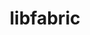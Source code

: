 ---
title: "libfabric"
layout: cache
categories: [package, v0.18.1]
meta: {"versions": ["1.14.1"], "compilers": ["gcc@=7.3.1", "gcc@=7.5.0", "gcc@=8.4.0"], "oss": ["amzn2", "ubuntu18.04"], "platforms": ["linux"], "targets": ["aarch64", "graviton2", "x86_64", "x86_64_v3", "x86_64_v4"], "stacks": ["aws-ahug", "aws-ahug-aarch64", "aws-isc", "aws-isc-aarch64", "build_systems", "data-vis-sdk", "e4s", "root", "tutorial"], "num_specs": 11, "num_specs_by_stack": {"aws-ahug": 2, "aws-isc": 4, "root": 11, "aws-ahug-aarch64": 2, "aws-isc-aarch64": 4, "data-vis-sdk": 1, "e4s": 1, "tutorial": 2, "build_systems": 1}}
spec_details: [{"hash": "nbcvmbha7r2ygnckqto63zleykeuq6zh", "compiler": "gcc@=7.3.1", "versions": ["1.14.1"], "os": "amzn2", "platform": "linux", "target": "x86_64_v4", "variants": ["~debug", "fabrics=efa,mrail,rxd,rxm,shm,sockets,tcp,udp,verbs", "~kdreg"], "stacks": ["aws-ahug", "aws-isc", "root"], "size": "-", "tarball": "https://binaries.spack.io/v0.18.1/build_cache/linux-amzn2-x86_64_v4/gcc-7.3.1/libfabric-1.14.1/linux-amzn2-x86_64_v4-gcc-7.3.1-libfabric-1.14.1-nbcvmbha7r2ygnckqto63zleykeuq6zh.spack"}, {"hash": "q7wb6skwjamsdztflggcwlgqud6lp4zy", "compiler": "gcc@=7.3.1", "versions": ["1.14.1"], "os": "amzn2", "platform": "linux", "target": "graviton2", "variants": ["~debug", "fabrics=efa,mrail,rxd,rxm,shm,sockets,tcp,udp,verbs", "~kdreg"], "stacks": ["aws-ahug-aarch64", "root", "aws-isc-aarch64"], "size": "-", "tarball": "https://binaries.spack.io/v0.18.1/build_cache/linux-amzn2-graviton2/gcc-7.3.1/libfabric-1.14.1/linux-amzn2-graviton2-gcc-7.3.1-libfabric-1.14.1-q7wb6skwjamsdztflggcwlgqud6lp4zy.spack"}, {"hash": "zyy5ww7da6v5dqggd6bdim5ugfdnadrm", "compiler": "gcc@=7.5.0", "versions": ["1.14.1"], "os": "ubuntu18.04", "platform": "linux", "target": "x86_64", "variants": ["~debug", "fabrics=rxm,sockets,tcp,udp", "~kdreg"], "stacks": ["data-vis-sdk", "e4s", "root"], "size": "-", "tarball": "https://binaries.spack.io/v0.18.1/build_cache/linux-ubuntu18.04-x86_64/gcc-7.5.0/libfabric-1.14.1/linux-ubuntu18.04-x86_64-gcc-7.5.0-libfabric-1.14.1-zyy5ww7da6v5dqggd6bdim5ugfdnadrm.spack"}, {"hash": "k3jy2tfisps6lkqip4yugr4muz7qd3ud", "compiler": "gcc@=7.3.1", "versions": ["1.14.1"], "os": "amzn2", "platform": "linux", "target": "aarch64", "variants": ["~debug", "fabrics=efa,mrail,rxd,rxm,shm,sockets,tcp,udp,verbs", "~kdreg"], "stacks": ["aws-ahug-aarch64", "root", "aws-isc-aarch64"], "size": "-", "tarball": "https://binaries.spack.io/v0.18.1/build_cache/linux-amzn2-aarch64/gcc-7.3.1/libfabric-1.14.1/linux-amzn2-aarch64-gcc-7.3.1-libfabric-1.14.1-k3jy2tfisps6lkqip4yugr4muz7qd3ud.spack"}, {"hash": "dz2kh5ee4i3jvfbpwxvm2ba3pxuakq3b", "compiler": "gcc@=7.3.1", "versions": ["1.14.1"], "os": "amzn2", "platform": "linux", "target": "x86_64_v3", "variants": ["~debug", "fabrics=efa,mrail,rxd,rxm,shm,sockets,tcp,udp,verbs", "~kdreg"], "stacks": ["aws-isc", "root"], "size": "-", "tarball": "https://binaries.spack.io/v0.18.1/build_cache/linux-amzn2-x86_64_v3/gcc-7.3.1/libfabric-1.14.1/linux-amzn2-x86_64_v3-gcc-7.3.1-libfabric-1.14.1-dz2kh5ee4i3jvfbpwxvm2ba3pxuakq3b.spack"}, {"hash": "zbb6mjueh6kfbxsxw6c3nmrdnqxd6lqj", "compiler": "gcc@=7.3.1", "versions": ["1.14.1"], "os": "amzn2", "platform": "linux", "target": "x86_64_v3", "variants": ["~debug", "fabrics=efa,mrail,rxd,rxm,shm,sockets,tcp,udp,verbs", "~kdreg"], "stacks": ["aws-ahug", "aws-isc", "root"], "size": "-", "tarball": "https://binaries.spack.io/v0.18.1/build_cache/linux-amzn2-x86_64_v3/gcc-7.3.1/libfabric-1.14.1/linux-amzn2-x86_64_v3-gcc-7.3.1-libfabric-1.14.1-zbb6mjueh6kfbxsxw6c3nmrdnqxd6lqj.spack"}, {"hash": "sbpqociesootetega3ggk7idbxnvwkc4", "compiler": "gcc@=8.4.0", "versions": ["1.14.1"], "os": "ubuntu18.04", "platform": "linux", "target": "x86_64", "variants": ["~debug", "fabrics=sockets,tcp,udp", "~kdreg"], "stacks": ["root", "tutorial"], "size": "-", "tarball": "https://binaries.spack.io/v0.18.1/build_cache/linux-ubuntu18.04-x86_64/gcc-8.4.0/libfabric-1.14.1/linux-ubuntu18.04-x86_64-gcc-8.4.0-libfabric-1.14.1-sbpqociesootetega3ggk7idbxnvwkc4.spack"}, {"hash": "aeocsliasnj2v6ew43otburjccdzd3t3", "compiler": "gcc@=7.5.0", "versions": ["1.14.1"], "os": "ubuntu18.04", "platform": "linux", "target": "x86_64", "variants": ["~debug", "fabrics=sockets,tcp,udp", "~kdreg"], "stacks": ["build_systems", "root", "tutorial"], "size": "-", "tarball": "https://binaries.spack.io/v0.18.1/build_cache/linux-ubuntu18.04-x86_64/gcc-7.5.0/libfabric-1.14.1/linux-ubuntu18.04-x86_64-gcc-7.5.0-libfabric-1.14.1-aeocsliasnj2v6ew43otburjccdzd3t3.spack"}, {"hash": "zrv2wk5tcrbg4suzb2wttljlfcsp2e6m", "compiler": "gcc@=7.3.1", "versions": ["1.14.1"], "os": "amzn2", "platform": "linux", "target": "x86_64_v4", "variants": ["~debug", "fabrics=efa,mrail,rxd,rxm,shm,sockets,tcp,udp,verbs", "~kdreg"], "stacks": ["aws-isc", "root"], "size": "-", "tarball": "https://binaries.spack.io/v0.18.1/build_cache/linux-amzn2-x86_64_v4/gcc-7.3.1/libfabric-1.14.1/linux-amzn2-x86_64_v4-gcc-7.3.1-libfabric-1.14.1-zrv2wk5tcrbg4suzb2wttljlfcsp2e6m.spack"}, {"hash": "owx34p5vsttitgytof2ue7t7uqdrkcac", "compiler": "gcc@=7.3.1", "versions": ["1.14.1"], "os": "amzn2", "platform": "linux", "target": "aarch64", "variants": ["~debug", "fabrics=efa,mrail,rxd,rxm,shm,sockets,tcp,udp,verbs", "~kdreg"], "stacks": ["root", "aws-isc-aarch64"], "size": "-", "tarball": "https://binaries.spack.io/v0.18.1/build_cache/linux-amzn2-aarch64/gcc-7.3.1/libfabric-1.14.1/linux-amzn2-aarch64-gcc-7.3.1-libfabric-1.14.1-owx34p5vsttitgytof2ue7t7uqdrkcac.spack"}, {"hash": "cplijg7qisqes767k2c2flustsiz5agu", "compiler": "gcc@=7.3.1", "versions": ["1.14.1"], "os": "amzn2", "platform": "linux", "target": "graviton2", "variants": ["~debug", "fabrics=efa,mrail,rxd,rxm,shm,sockets,tcp,udp,verbs", "~kdreg"], "stacks": ["root", "aws-isc-aarch64"], "size": "-", "tarball": "https://binaries.spack.io/v0.18.1/build_cache/linux-amzn2-graviton2/gcc-7.3.1/libfabric-1.14.1/linux-amzn2-graviton2-gcc-7.3.1-libfabric-1.14.1-cplijg7qisqes767k2c2flustsiz5agu.spack"}]
---
